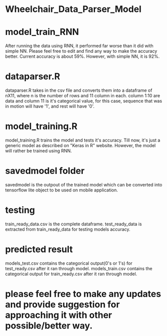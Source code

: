 # Wheelchair_Data_Parser_Model

# model_train_RNN
After running the data using RNN, it performed far worse than it did with simple NN. Please feel free to edit and find any way to make the accuracy better. Current accuracy is about 59%. However, with simple NN, it is 92%. 

# dataparser.R
dataparser.R takes in the csv file and converts them into a dataframe of nX11, where n is the number of rows and 11 column in each. column 1:10 are data and column 11 is it's categorical value, for this case, sequence that was in motion will have '1', and rest will have '0'. 

# model_training.R
model_training.R trains the model and tests it's accuracy. Till now, it's just a generic model as described on "Keras in R" website. However, the model will rather be trained using RNN. 

# savedmodel folder
savedmodel is the outpout of the trained model which can be converted into tensorflow lite object to be used on mobile application. 

# testing
train_ready_data.csv is the complete dataframe. 
test_ready_data is extracted from train_ready_data for testing models accuracy. 

# predicted result 
models_test.csv contains the categorical output(0's or 1's) for test_ready.csv after it ran through model. 
models_train.csv contains the categorical output for train_ready.csv after it ran through model. 

# please feel free to make any updates and provide suggestion for approaching it with other possible/better way. 


